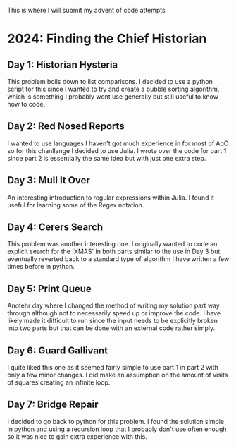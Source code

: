 This is where I will submit my advent of code attempts

# 2024: Finding the Chief Historian

## Day 1: Historian Hysteria

This problem boils down to list comparisons. I decided to use a python script for this since I wanted to try and create a bubble sorting algorithm, which is something I probably wont use generally but still useful to know how to code.

## Day 2: Red Nosed Reports

I wanted to use languages I haven't got much experience in for most of AoC so for this chanllange I decided to use Julia. I wrote over the code for part 1 since part 2 is essentially the same idea but with just one extra step.

## Day 3: Mull It Over

An interesting introduction to regular expressions within Julia. I found it useful for learning some of the Regex notation.

## Day 4: Cerers Search

This problem was another interesting one. I originally wanted to code an explicit search for the 'XMAS' in both parts similar to the use in Day 3 but eventually reverted back to a standard type of algorithm I have written a few times before in python.

## Day 5: Print Queue

Anotehr day where I changed the method of writing my solution part way through although not to necessarily speed up or improve the code. I have likely made it difficult to run since the input needs to be explicitly broken into two parts but that can be done with an external code rather simply. 

## Day 6: Guard Gallivant

I quite liked this one as it seemed fairly simple to use part 1 in part 2 with only a few minor changes. I did make an assumption on the amount of visits of squares creating an infinite loop.

## Day 7: Bridge Repair

I decided to go back to python for this problem. I found the solution simple in python and using a recursion loop that I probably don't use often enough so it was nice to gain extra experience with this.
